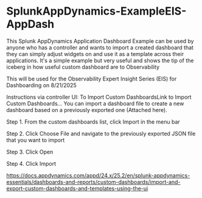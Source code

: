 # SplunkAppDynamics-ExampleEIS-AppDash
This Splunk AppDynamics Application Dashboard Example can be used by anyone who has a controller and wants to import a created dashboard that they can simply adjust widgets on and use it as a template across their applications. It's a simple example but very useful and shows the tip of the iceberg in how useful custom dashboard are to Observability

This will be used for the Observability Expert Insight Series (EIS) for Dashboarding on 8/21/2025

Instructions via controller UI:
To Import Custom DashboardsLink to Import Custom Dashboards... You can import a dashboard file to create a new dashboard based on a previously exported one (Attached here). 

Step 1. From the custom dashboards list, click Import in the menu bar

Step 2. Click Choose File and navigate to the previously exported JSON file that you want to import

Step 3. Click Open

Step 4. Click Import


https://docs.appdynamics.com/appd/24.x/25.2/en/splunk-appdynamics-essentials/dashboards-and-reports/custom-dashboards/import-and-export-custom-dashboards-and-templates-using-the-ui
